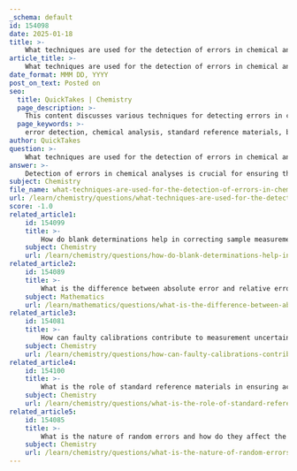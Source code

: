 ```yaml
---
_schema: default
id: 154098
date: 2025-01-18
title: >-
    What techniques are used for the detection of errors in chemical analyses?
article_title: >-
    What techniques are used for the detection of errors in chemical analyses?
date_format: MMM DD, YYYY
post_on_text: Posted on
seo:
  title: QuickTakes | Chemistry
  page_description: >-
    This content discusses various techniques for detecting errors in chemical analyses, emphasizing the importance of accuracy and reliability in measurement results through methods like standard reference materials, blank determinations, independent methods, quality control, statistical analysis, calibration, and method validation.
  page_keywords: >-
    error detection, chemical analysis, standard reference materials, blank determinations, independent methods, quality control samples, statistical analysis, calibration, method validation
author: QuickTakes
question: >-
    What techniques are used for the detection of errors in chemical analyses?
answer: >-
    Detection of errors in chemical analyses is crucial for ensuring the reliability and accuracy of measurement results. Various techniques can be employed to identify and quantify inaccuracies, including:\n\n1. **Standard Reference Materials (SRMs)**: Analyzing SRMs is one of the most effective ways to estimate the bias of an analytical method. SRMs are materials with known composition and properties, which serve as benchmarks for validating analytical results. By comparing the measured values against the known values of SRMs, researchers can detect systematic errors and assess the accuracy of their methods.\n\n2. **Blank Determinations**: Conducting blank determinations involves analyzing samples that do not contain the analyte of interest. This helps identify any background noise or contamination that may affect the measurement. By subtracting the blank results from the sample measurements, researchers can obtain more accurate results.\n\n3. **Independent Analytical Methods**: If SRMs are not available, employing a second independent analytical method can provide a cross-check for the results. This independent method should differ significantly from the primary method to ensure that any systematic errors are detected. Comparing results from different methods can help identify discrepancies and improve confidence in the findings.\n\n4. **Quality Control (QC) Samples**: Including QC samples in the analysis helps monitor the precision and accuracy of the method. These samples are analyzed alongside the test samples, and their results are used to verify that the analytical process is functioning correctly. Acceptable recovery rates and relative standard deviations (RSD) are indicators of a well-optimized method.\n\n5. **Statistical Analysis**: Statistical methods can be applied to analyze measurement data, including calculating means, standard deviations, and assessing the significance of results. This analysis can help identify outliers and variations that may indicate errors in the measurements.\n\n6. **Calibration and Re-calibration**: Regular calibration of instruments is essential to maintain accuracy over time. Re-calibration should be performed, especially when analyzing different batches of samples or when there are changes in the analytical system. This ensures that the instruments are providing reliable measurements.\n\n7. **Method Validation**: Validating analytical methods is critical for detecting errors. This process involves assessing the method's performance characteristics, such as specificity, linearity, accuracy, and precision. A well-validated method is less likely to produce erroneous results.\n\nBy systematically applying these techniques, researchers can effectively detect and minimize errors in chemical analyses, leading to more reliable and accurate results.
subject: Chemistry
file_name: what-techniques-are-used-for-the-detection-of-errors-in-chemical-analyses.md
url: /learn/chemistry/questions/what-techniques-are-used-for-the-detection-of-errors-in-chemical-analyses
score: -1.0
related_article1:
    id: 154099
    title: >-
        How do blank determinations help in correcting sample measurements?
    subject: Chemistry
    url: /learn/chemistry/questions/how-do-blank-determinations-help-in-correcting-sample-measurements
related_article2:
    id: 154089
    title: >-
        What is the difference between absolute error and relative error in measurements?
    subject: Mathematics
    url: /learn/mathematics/questions/what-is-the-difference-between-absolute-error-and-relative-error-in-measurements
related_article3:
    id: 154081
    title: >-
        How can faulty calibrations contribute to measurement uncertainties?
    subject: Chemistry
    url: /learn/chemistry/questions/how-can-faulty-calibrations-contribute-to-measurement-uncertainties
related_article4:
    id: 154100
    title: >-
        What is the role of standard reference materials in ensuring accurate analysis?
    subject: Chemistry
    url: /learn/chemistry/questions/what-is-the-role-of-standard-reference-materials-in-ensuring-accurate-analysis
related_article5:
    id: 154085
    title: >-
        What is the nature of random errors and how do they affect the mean value of measurements?
    subject: Chemistry
    url: /learn/chemistry/questions/what-is-the-nature-of-random-errors-and-how-do-they-affect-the-mean-value-of-measurements
---
```


&nbsp;